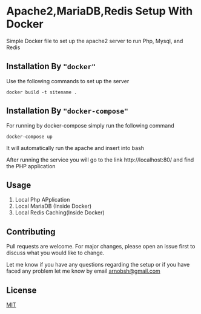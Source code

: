 # Apache2,MariaDB,Redis Setup With Docker

Simple Docker file to set up the apache2 server  to run Php, Mysql, and Redis

## Installation By `"docker"`

Use the following commands to set up the server

```
docker build -t sitename .
```

## Installation By `"docker-compose"`

For running by docker-compose simply run the following command


```
docker-compose up
```

It will automatically run the apache and insert into bash

After running the service you will go to the link http://localhost:80/ and find the PHP application

## Usage

1. Local Php APplication
2. Local MariaDB (Inside Docker)
3. Local Redis Caching(Inside Docker)

## Contributing

Pull requests are welcome. For major changes, please open an issue first to discuss what you would like to change.

Let me know if you have any questions regarding the setup or if you have faced any problem let me know by email arnobsh@gmail.com

## License
[MIT](https://choosealicense.com/licenses/mit/)